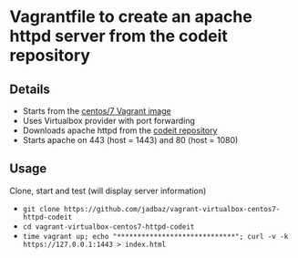 # Vagrantfile to create an apache httpd server from the codeit repository

## Details
* Starts from the [centos/7 Vagrant image](https://app.vagrantup.com/centos/boxes/7)
* Uses Virtualbox provider with port forwarding
* Downloads apache httpd from the [codeit repository](https://codeit.guru)
* Starts apache on 443 (host = 1443) and 80 (host = 1080)

## Usage
Clone, start and test (will display server information)
* `git clone https://github.com/jadbaz/vagrant-virtualbox-centos7-httpd-codeit`
* `cd vagrant-virtualbox-centos7-httpd-codeit`
* `time vagrant up; echo "*****************************"; curl -v -k https://127.0.0.1:1443 > index.html`
